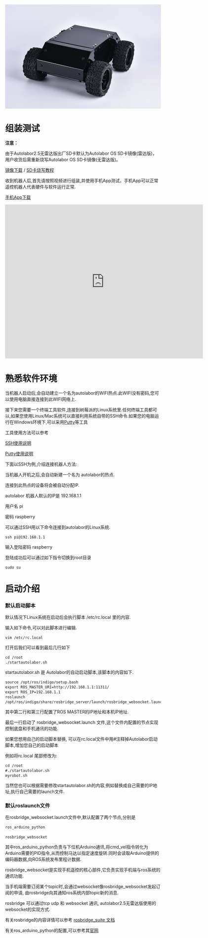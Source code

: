 ![](imgs/autolabor2-base-3.png)

# 组装测试

**注意：**

由于Autolabor2.5无雷达版出厂SD卡默认为Autolabor OS SD卡镜像(雷达版)，用户收货后需重新烧写Autolabor OS SD卡镜像(无雷达版)。

[镜像下载](http://192.144.142.81/autolabor2release20170510-raspberry3-ros-indigo.7z) / [SD卡烧写教程](sd)

收到机器人后,首先请按照视频进行组装,并使用手机App测试，手机App可以正常遥控机器人代表硬件与软件运行正常.

[手机App下载](http://download.autolabor.com.cn/app/autolabor2-mobilecontroller-v1.apk)

<iframe frameborder="0" width="640" height="498" src="https://v.qq.com/txp/iframe/player.html?vid=y0506dtsi6f&tiny=0&auto=0" allowfullscreen></iframe>

# 熟悉软件环境

当机器人启动后,会自动建立一个名为autolabor的WIFI热点.此WIFI没有密码,您可以使用电脑直接连接到此WIFI网络上.

接下来您需要一个终端工具软件,连接到树莓派的Linux系统里.任何终端工具都可以,如果您使用Linux/Mac系统可以直接利用系统自带的SSH命令.如果您的电脑运行在Windows环境下,可以采用[Putty](https://www.putty.org/)等工具

工具使用方法可以参考

[SSH使用说明](http://www.ruanyifeng.com/blog/2011/12/ssh_remote_login.html)

[Putty使用说明](https://www.vpser.net/other/putty-ssh-linux-vps.html)

下面以SSH为例,介绍连接机器人方法:

当机器人开机之后,会自动新建一个名为 autolabor的热点.

连接到此热点的设备将会被自动分配IP.

autolabor 机器人默认的IP是 192.168.1.1 

用户名 pi 

密码 raspberry

可以通过SSH用以下命令连接到autolabor的Linux系统.

```
ssh pi@192.168.1.1
```

输入登陆密码 raspberry

登陆成功后可以通过如下指令切换到root目录

```
sudo su
```

# 启动介绍

###  默认启动脚本

默认情况下Linux系统在启动后会执行脚本 /etc/rc.local 里的内容.

输入如下命令,可以对此脚本进行编辑.

```
vim /etc/rc.local
```

打开后我们可以看到最后几行如下

```
cd /root
./startautolabor.sh
```

startautolabor.sh 是 Autolabor的自动启动脚本,该脚本的内容如下.

```
source /opt/ros/indigo/setup.bash
export ROS_MASTER_URI=http://192.168.1.1:11311/
export ROS_IP=192.168.1.1 
roslaunch /opt/ros/indigo/share/rosbridge_server/launch/rosbridge_websocket.launch
```
其中第二行和第三行配置了ROS MASTER的IP地址和本机IP地址.

最后一行启动了 rosbridge_websocket.launch 文件,这个文件内配置的节点实现控制底盘和手机通讯的功能.

如果您想用自己的启动脚本替换, 可以在rc.local文件中用#注释掉Autolabor启动脚本,增加您自己的启动脚本

例如将rc.local 尾部修改为:

```
cd /root
#./startautolabor.sh
myrobot.sh
```
当然您也可以根据需要修改startautolabor.sh的内容,例如替换成自己需要的IP地址,执行自己需要的launch文件.

### 默认roslaunch文件

在rosbridge_websocket.launch文件中,默认配置了两个节点,分别是

```
ros_arduino_python

rosbridge_websocket

```

其中ros\_arduino\_python负责与下位机Arduino通讯,将cmd\_vel指令转化为Arduino需要的PID指令,从而控制马达以指定速度旋转.同时会读取Arduino提供的编码器数据,向ROS系统发布里程计数据.

rosbridge\_websocket是实现手机遥控的核心部件,它负责实现手机端与ros系统的通讯功能.

当手机端需要订阅某个topic时,会通过websocket像rosbridge\_websocket发起订阅的申请, 由rosbridge向其通知ros系统内部topic新的消息. 

rosbridge 可以通过tcp udp 和 websocket 通讯, autolabor2.5无雷达版使用的websocket的实现方式.

有关rosbridge的内容详情可以参考 [rosbridge_suite 文档](http://wiki.ros.org/rosbridge_suite)

有关ros\_arduino\_python的配置,可以参考其[官网](http://wiki.ros.org/ros_arduino_python)

